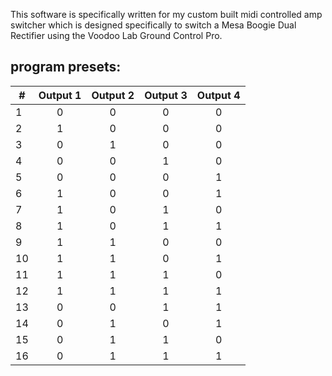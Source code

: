 This software is specifically written for my custom built midi controlled amp switcher which is designed specifically to switch a Mesa Boogie Dual Rectifier using the Voodoo Lab Ground Control Pro.

## program presets:

| #  | Output 1 | Output 2 | Output 3 | Output 4 |
|----|:--------:|:--------:|:--------:|:--------:|
| 1  | 0        | 0        | 0        | 0        |
| 2  | 1        | 0        | 0        | 0        |
| 3  | 0        | 1        | 0        | 0        |
| 4  | 0        | 0        | 1        | 0        |
| 5  | 0        | 0        | 0        | 1        |
| 6  | 1        | 0        | 0        | 1        |
| 7  | 1        | 0        | 1        | 0        |
| 8  | 1        | 0        | 1        | 1        |
| 9  | 1        | 1        | 0        | 0        |
| 10 | 1        | 1        | 0        | 1        |
| 11 | 1        | 1        | 1        | 0        |
| 12 | 1        | 1        | 1        | 1        |
| 13 | 0        | 0        | 1        | 1        |
| 14 | 0        | 1        | 0        | 1        |
| 15 | 0        | 1        | 1        | 0        |
| 16 | 0        | 1        | 1        | 1        |
